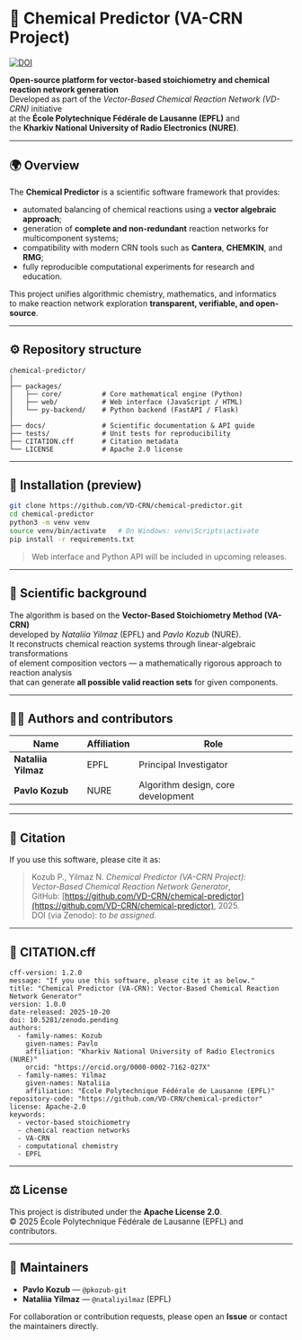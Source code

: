 # 🧪 Chemical Predictor (VA-CRN Project)

[![DOI](https://zenodo.org/badge/DOI/10.5281/zenodo.17400683.svg)](https://doi.org/10.5281/zenodo.17400683)

**Open-source platform for vector-based stoichiometry and chemical reaction network generation**  
Developed as part of the *Vector-Based Chemical Reaction Network (VD-CRN)* initiative  
at the **École Polytechnique Fédérale de Lausanne (EPFL)** and  
the **Kharkiv National University of Radio Electronics (NURE)**.

---

## 🌍 Overview
The **Chemical Predictor** is a scientific software framework that provides:
- automated balancing of chemical reactions using a **vector algebraic approach**;
- generation of **complete and non-redundant** reaction networks for multicomponent systems;
- compatibility with modern CRN tools such as **Cantera**, **CHEMKIN**, and **RMG**;
- fully reproducible computational experiments for research and education.

This project unifies algorithmic chemistry, mathematics, and informatics  
to make reaction network exploration **transparent, verifiable, and open-source**.

---

## ⚙️ Repository structure
```
chemical-predictor/
│
├── packages/
│   ├── core/          # Core mathematical engine (Python)
│   ├── web/           # Web interface (JavaScript / HTML)
│   └── py-backend/    # Python backend (FastAPI / Flask)
│
├── docs/              # Scientific documentation & API guide
├── tests/             # Unit tests for reproducibility
├── CITATION.cff       # Citation metadata
└── LICENSE            # Apache 2.0 license
```

---

## 🚀 Installation (preview)
```bash
git clone https://github.com/VD-CRN/chemical-predictor.git
cd chemical-predictor
python3 -m venv venv
source venv/bin/activate   # On Windows: venv\Scripts\activate
pip install -r requirements.txt
```

> Web interface and Python API will be included in upcoming releases.

---

## 🧬 Scientific background
The algorithm is based on the **Vector-Based Stoichiometry Method (VA-CRN)**  
developed by *Nataliia Yilmaz* (EPFL) and *Pavlo Kozub* (NURE).  
It reconstructs chemical reaction systems through linear-algebraic transformations  
of element composition vectors — a mathematically rigorous approach to reaction analysis  
that can generate **all possible valid reaction sets** for given components.

---

## 👩‍🔬 Authors and contributors
| Name | Affiliation | Role |
|------|--------------|------|
| **Nataliia Yilmaz** | EPFL | Principal Investigator |
| **Pavlo Kozub** | NURE | Algorithm design, core development |

---

## 📖 Citation
If you use this software, please cite it as:

> Kozub P., Yilmaz N. *Chemical Predictor (VA-CRN Project):  
> Vector-Based Chemical Reaction Network Generator*,  
> GitHub: [https://github.com/VD-CRN/chemical-predictor](https://github.com/VD-CRN/chemical-predictor), 2025.  
> DOI (via Zenodo): *to be assigned.*

---

## 📘 CITATION.cff
```
cff-version: 1.2.0
message: "If you use this software, please cite it as below."
title: "Chemical Predictor (VA-CRN): Vector-Based Chemical Reaction Network Generator"
version: 1.0.0
date-released: 2025-10-20
doi: 10.5281/zenodo.pending
authors:
  - family-names: Kozub
    given-names: Pavlo
    affiliation: "Kharkiv National University of Radio Electronics (NURE)"
    orcid: "https://orcid.org/0000-0002-7162-027X"
  - family-names: Yilmaz
    given-names: Nataliia
    affiliation: "École Polytechnique Fédérale de Lausanne (EPFL)"
repository-code: "https://github.com/VD-CRN/chemical-predictor"
license: Apache-2.0
keywords:
  - vector-based stoichiometry
  - chemical reaction networks
  - VA-CRN
  - computational chemistry
  - EPFL
```

---

## ⚖️ License
This project is distributed under the **Apache License 2.0**.  
© 2025 École Polytechnique Fédérale de Lausanne (EPFL) and contributors.

---

## 🧩 Maintainers
- **Pavlo Kozub** — `@pkozub-git`  
- **Nataliia Yilmaz** — `@nataliyilmaz` (EPFL)  

For collaboration or contribution requests, please open an **Issue** or contact the maintainers directly.
